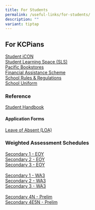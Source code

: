 ```yaml
---
title: For Students
permalink: /useful-links/for-students/
description: ""
variant: tiptap
---
```

<h2>For KCPians</h2><p><a href="https://workspace.google.com/dashboard/" rel="noopener noreferrer nofollow" target="_blank">Student iCON</a><br><a href="https://learning.moe.edu.sg/" rel="noopener noreferrer nofollow" target="_blank">Student Learning Space (SLS)</a><br><a href="https://www.pacificbookstores.com/public/" rel="noopener noreferrer nofollow" target="_blank">Pacific Bookstores</a><br><a href="https://www.moe.gov.sg/financial-matters/financial-assistance" rel="noopener noreferrer nofollow" target="_blank">Financial Assistance Scheme</a><br><a href="/admission/school-rules-n-regulations/" rel="noopener noreferrer nofollow" target="_blank">School Rules &amp; Regulations</a><br><a href="/admission/our-school-uniform/" rel="noopener noreferrer nofollow" target="_blank">School Uniform</a><br></p><h3>Reference</h3><p><a href="/files/Useful%20Links/Student/KCPSS_Student_Handbook_2024.pdf" rel="noopener noreferrer nofollow" target="_blank">Student Handbook</a></p><h4>Application Forms</h4><p><a href="https://go.gov.sg/kcpssloa" rel="noopener noreferrer nofollow" target="_blank">Leave of Absent (LOA)</a></p><h3>Weighted Assessment Schedules</h3><p><a href="/files/Useful%20Links/WA%20Assessment/sec%201%20eoy%20timetable%202023_for_parents_final.pdf" rel="noopener noreferrer nofollow" target="_blank">Secondary 1 - EOY</a><br><a href="/files/Useful%20Links/WA%20Assessment/sec%202%20eoy%20timetable%202023_forparents.pdf" rel="noopener noreferrer nofollow" target="_blank">Secondary 2 - EOY</a><br><a href="/files/Useful%20Links/WA%20Assessment/sec%203%20eoy%20timetable%202023_forparents.pdf" rel="noopener noreferrer nofollow" target="_blank">Secondary 3 - EOY</a><br><br><a href="/files/Useful%20Links/Termly%20Updates/sec1%20wa3%20schedule%202023.pdf" rel="noopener noreferrer nofollow" target="_blank">Secondary 1 - WA3</a><br><a href="/files/Useful%20Links/Termly%20Updates/secondary%202%20-%20wa3_updated.pdf" rel="noopener noreferrer nofollow" target="_blank">Secondary 2 - WA3</a> <br><a href="/files/Useful%20Links/Termly%20Updates/sec%203%20wa3%20schedule%202023.pdf" rel="noopener noreferrer nofollow" target="_blank">Secondary 3 - WA3</a><br><br><a href="/files/Useful%20Links/Termly%20Updates/sec%204n%20prelim%202023_for%20parents.pdf" rel="noopener noreferrer nofollow" target="_blank">Secondary 4N - Prelim</a><br><a href="/files/Useful%20Links/Termly%20Updates/sec%204e5n%20prelim%202023_for%20parents.pdf" rel="noopener noreferrer nofollow" target="_blank">Secondary 4E5N - Prelim</a></p>